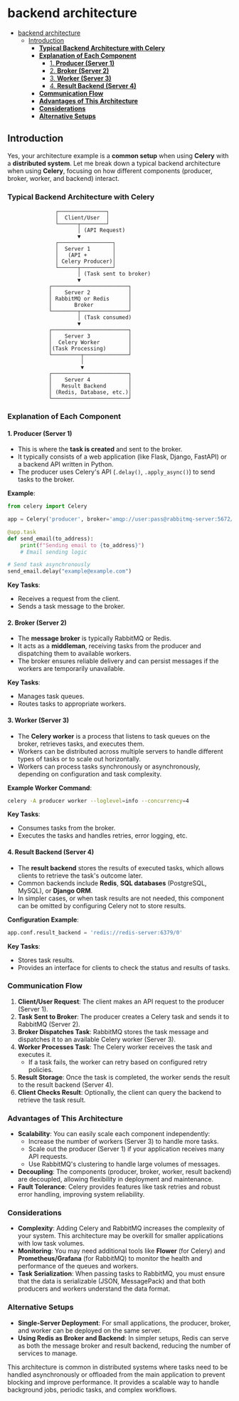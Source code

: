 # backend architecture

- [backend architecture](#backend-architecture)
  - [Introduction](#introduction)
    - [**Typical Backend Architecture with Celery**](#typical-backend-architecture-with-celery)
    - [**Explanation of Each Component**](#explanation-of-each-component)
      - [1. **Producer (Server 1)**](#1-producer-server-1)
      - [2. **Broker (Server 2)**](#2-broker-server-2)
      - [3. **Worker (Server 3)**](#3-worker-server-3)
      - [4. **Result Backend (Server 4)**](#4-result-backend-server-4)
    - [**Communication Flow**](#communication-flow)
    - [**Advantages of This Architecture**](#advantages-of-this-architecture)
    - [**Considerations**](#considerations)
    - [**Alternative Setups**](#alternative-setups)

## Introduction

Yes, your architecture example is a **common setup** when using **Celery** with a **distributed system**. Let me break down a typical backend architecture when using **Celery**, focusing on how different components (producer, broker, worker, and backend) interact.

### **Typical Backend Architecture with Celery**

```asci
               ┌───────────────┐
               │  Client/User  │
               └──────┬────────┘
                      │ (API Request)
                      ▼
               ┌─────────────────┐
               │  Server 1       │
               │   (API +        │
               │ Celery Producer)│
               └──────┬──────────┘
                      │ (Task sent to broker)
                      ▼
             ┌────────────────────────┐
             │    Server 2            │
             │ RabbitMQ or Redis      │
             │       Broker           │
             └────────┬───────────────┘
                      │ (Task consumed)
                      ▼
             ┌────────────────────────┐
             │    Server 3            │
             │  Celery Worker         │
             │(Task Processing)       │
             └─────────┬──────────────┘
                       │
                       ▼
             ┌────────────────────────┐
             │    Server 4            │
             │   Result Backend       │
             │ (Redis, Database, etc.)│
             └────────────────────────┘
```

### **Explanation of Each Component**

#### 1. **Producer (Server 1)**

- This is where the **task is created** and sent to the broker.
- It typically consists of a web application (like Flask, Django, FastAPI) or a backend API written in Python.
- The producer uses Celery's API (`.delay()`, `.apply_async()`) to send tasks to the broker.

**Example**:

```python
from celery import Celery

app = Celery('producer', broker='amqp://user:pass@rabbitmq-server:5672//')

@app.task
def send_email(to_address):
    print(f"Sending email to {to_address}")
    # Email sending logic

# Send task asynchronously
send_email.delay("example@example.com")
```

**Key Tasks**:

- Receives a request from the client.
- Sends a task message to the broker.

#### 2. **Broker (Server 2)**

- The **message broker** is typically RabbitMQ or Redis.
- It acts as a **middleman**, receiving tasks from the producer and dispatching them to available workers.
- The broker ensures reliable delivery and can persist messages if the workers are temporarily unavailable.

**Key Tasks**:

- Manages task queues.
- Routes tasks to appropriate workers.

#### 3. **Worker (Server 3)**

- The **Celery worker** is a process that listens to task queues on the broker, retrieves tasks, and executes them.
- Workers can be distributed across multiple servers to handle different types of tasks or to scale out horizontally.
- Workers can process tasks synchronously or asynchronously, depending on configuration and task complexity.

**Example Worker Command**:

```bash
celery -A producer worker --loglevel=info --concurrency=4
```

**Key Tasks**:

- Consumes tasks from the broker.
- Executes the tasks and handles retries, error logging, etc.

#### 4. **Result Backend (Server 4)**

- The **result backend** stores the results of executed tasks, which allows clients to retrieve the task's outcome later.
- Common backends include **Redis**, **SQL databases** (PostgreSQL, MySQL), or **Django ORM**.
- In simpler cases, or when task results are not needed, this component can be omitted by configuring Celery not to store results.

**Configuration Example**:

```python
app.conf.result_backend = 'redis://redis-server:6379/0'
```

**Key Tasks**:

- Stores task results.
- Provides an interface for clients to check the status and results of tasks.

### **Communication Flow**

1. **Client/User Request**: The client makes an API request to the producer (Server 1).
2. **Task Sent to Broker**: The producer creates a Celery task and sends it to RabbitMQ (Server 2).
3. **Broker Dispatches Task**: RabbitMQ stores the task message and dispatches it to an available Celery worker (Server 3).
4. **Worker Processes Task**: The Celery worker receives the task and executes it.
   - If a task fails, the worker can retry based on configured retry policies.
5. **Result Storage**: Once the task is completed, the worker sends the result to the result backend (Server 4).
6. **Client Checks Result**: Optionally, the client can query the backend to retrieve the task result.

### **Advantages of This Architecture**

- **Scalability**: You can easily scale each component independently:
  - Increase the number of workers (Server 3) to handle more tasks.
  - Scale out the producer (Server 1) if your application receives many API requests.
  - Use RabbitMQ's clustering to handle large volumes of messages.
- **Decoupling**: The components (producer, broker, worker, result backend) are decoupled, allowing flexibility in deployment and maintenance.
- **Fault Tolerance**: Celery provides features like task retries and robust error handling, improving system reliability.

### **Considerations**

- **Complexity**: Adding Celery and RabbitMQ increases the complexity of your system. This architecture may be overkill for smaller applications with low task volumes.
- **Monitoring**: You may need additional tools like **Flower** (for Celery) and **Prometheus/Grafana** (for RabbitMQ) to monitor the health and performance of the queues and workers.
- **Task Serialization**: When passing tasks to RabbitMQ, you must ensure that the data is serializable (JSON, MessagePack) and that both producers and workers understand the data format.

### **Alternative Setups**

- **Single-Server Deployment**: For small applications, the producer, broker, and worker can be deployed on the same server.
- **Using Redis as Broker and Backend**: In simpler setups, Redis can serve as both the message broker and result backend, reducing the number of services to manage.

This architecture is common in distributed systems where tasks need to be handled asynchronously or offloaded from the main application to prevent blocking and improve performance. It provides a scalable way to handle background jobs, periodic tasks, and complex workflows.
